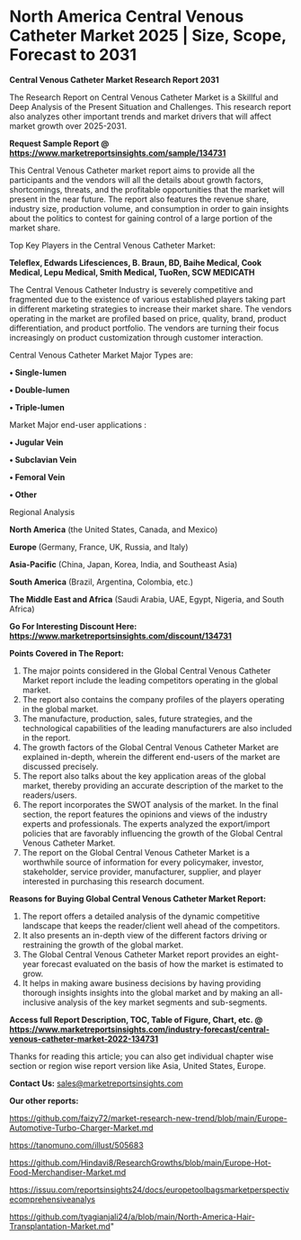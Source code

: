  # North America Central Venous Catheter Market 2025 | Size, Scope, Forecast to 2031

<strong>Central Venous Catheter Market Research Report 2031</strong>

The Research Report on Central Venous Catheter Market is a Skillful and Deep Analysis of the Present Situation and Challenges. This research report also analyzes other important trends and market drivers that will affect market growth over 2025-2031.

<strong>Request Sample Report @ <a href=https://www.marketreportsinsights.com/sample/134731>https://www.marketreportsinsights.com/sample/134731</a></strong>

This Central Venous Catheter market report aims to provide all the participants and the vendors will all the details about growth factors, shortcomings, threats, and the profitable opportunities that the market will present in the near future. The report also features the revenue share, industry size, production volume, and consumption in order to gain insights about the politics to contest for gaining control of a large portion of the market share.

Top Key Players in the Central Venous Catheter Market:

<strong>Teleflex, Edwards Lifesciences, B. Braun, BD, Baihe Medical, Cook Medical, Lepu Medical, Smith Medical, TuoRen, SCW MEDICATH</strong>

The Central Venous Catheter Industry is severely competitive and fragmented due to the existence of various established players taking part in different marketing strategies to increase their market share. The vendors operating in the market are profiled based on price, quality, brand, product differentiation, and product portfolio. The vendors are turning their focus increasingly on product customization through customer interaction.

Central Venous Catheter Market Major Types are:

<strong>• Single-lumen

• Double-lumen

• Triple-lumen</strong>

Market Major end-user applications :

<strong>• Jugular Vein

• Subclavian Vein

• Femoral Vein

• Other</strong>

Regional Analysis

</u><strong><b>North America</b></strong> (the United States, Canada, and Mexico)

<strong><b>Europe </b></strong>(Germany, France, UK, Russia, and Italy)

<strong><b>Asia-Pacific</b></strong> (China, Japan, Korea, India, and Southeast Asia)

<strong><b>South America</b></strong> (Brazil, Argentina, Colombia, etc.)

<strong><b>The Middle East and Africa</b></strong> (Saudi Arabia, UAE, Egypt, Nigeria, and South Africa)

<strong>Go For Interesting Discount Here: <a href=https://www.marketreportsinsights.com/discount/134731>https://www.marketreportsinsights.com/discount/134731</a></strong>

<strong>Points Covered in The Report:</strong>
<ol>
  <li>The major points considered in the Global Central Venous Catheter Market report include the leading competitors operating in the global market.</li>
  <li>The report also contains the company profiles of the players operating in the global market.</li>
  <li>The manufacture, production, sales, future strategies, and the technological capabilities of the leading manufacturers are also included in the report.</li>
  <li>The growth factors of the Global Central Venous Catheter Market are explained in-depth, wherein the different end-users of the market are discussed precisely.</li>
  <li>The report also talks about the key application areas of the global market, thereby providing an accurate description of the market to the readers/users.</li>
  <li>The report incorporates the SWOT analysis of the market. In the final section, the report features the opinions and views of the industry experts and professionals. The experts analyzed the export/import policies that are favorably influencing the growth of the Global Central Venous Catheter Market.</li>
  <li>The report on the Global Central Venous Catheter Market is a worthwhile source of information for every policymaker, investor, stakeholder, service provider, manufacturer, supplier, and player interested in purchasing this research document.</li>
</ol>
<strong>Reasons for Buying Global Central Venous Catheter Market Report:</strong>

<ol>
  <li>The report offers a detailed analysis of the dynamic competitive landscape that keeps the reader/client well ahead of the competitors.</li>
  <li>It also presents an in-depth view of the different factors driving or restraining the growth of the global market.</li>
  <li>The Global Central Venous Catheter Market report provides an eight-year forecast evaluated on the basis of how the market is estimated to grow.</li>
  <li>It helps in making aware business decisions by having providing thorough insights insights into the global market and by making an all-inclusive analysis of the key market segments and sub-segments.</li>
</ol>
<strong>Access full Report Description, TOC, Table of Figure, Chart, etc. @ <a href=https://www.marketreportsinsights.com/industry-forecast/central-venous-catheter-market-2022-134731>https://www.marketreportsinsights.com/industry-forecast/central-venous-catheter-market-2022-134731</a></strong>


Thanks for reading this article; you can also get individual chapter wise section or region wise report version like Asia, United States, Europe.

<strong>Contact Us:</strong>
sales@marketreportsinsights.com

<strong>Our other reports:</strong>

<a href=https://github.com/faizy72/market-research-new-trend/blob/main/Europe-Automotive-Turbo-Charger-Market.md>https://github.com/faizy72/market-research-new-trend/blob/main/Europe-Automotive-Turbo-Charger-Market.md</a>

<a href=https://tanomuno.com/illust/505683>https://tanomuno.com/illust/505683</a>

<a href=https://github.com/Hindavi8/ResearchGrowths/blob/main/Europe-Hot-Food-Merchandiser-Market.md>https://github.com/Hindavi8/ResearchGrowths/blob/main/Europe-Hot-Food-Merchandiser-Market.md</a>

<a href=https://issuu.com/reportsinsights24/docs/europetoolbagsmarketperspectivecomprehensiveanalys>https://issuu.com/reportsinsights24/docs/europetoolbagsmarketperspectivecomprehensiveanalys</a>

<a href=https://github.com/tyagianjali24/a/blob/main/North-America-Hair-Transplantation-Market.md>https://github.com/tyagianjali24/a/blob/main/North-America-Hair-Transplantation-Market.md</a>"
